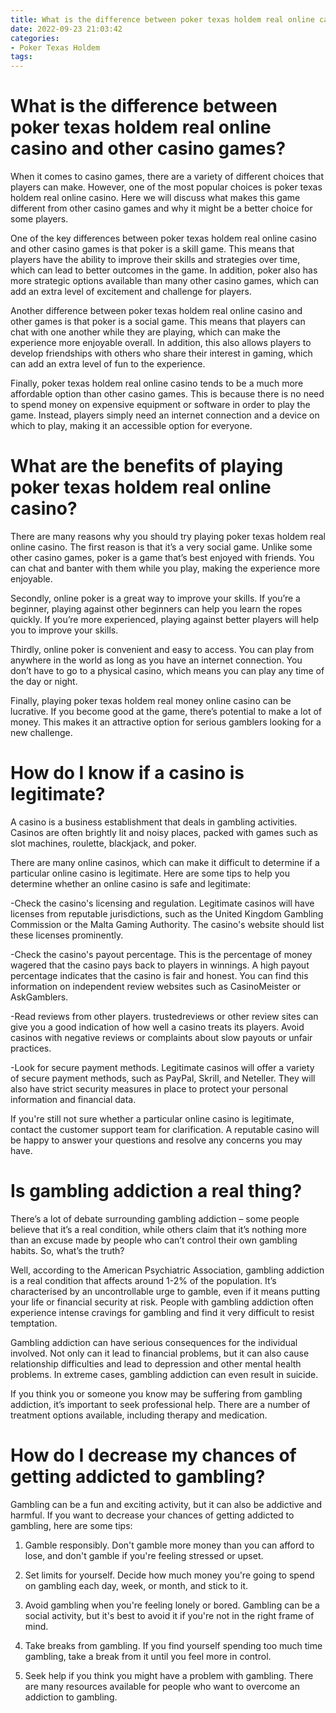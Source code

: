 ```yaml
---
title: What is the difference between poker texas holdem real online casino and other casino games
date: 2022-09-23 21:03:42
categories:
- Poker Texas Holdem
tags:
---
```



#  What is the difference between poker texas holdem real online casino and other casino games?

When it comes to casino games, there are a variety of different choices that players can make. However, one of the most popular choices is poker texas holdem real online casino. Here we will discuss what makes this game different from other casino games and why it might be a better choice for some players.

One of the key differences between poker texas holdem real online casino and other casino games is that poker is a skill game. This means that players have the ability to improve their skills and strategies over time, which can lead to better outcomes in the game. In addition, poker also has more strategic options available than many other casino games, which can add an extra level of excitement and challenge for players.

Another difference between poker texas holdem real online casino and other games is that poker is a social game. This means that players can chat with one another while they are playing, which can make the experience more enjoyable overall. In addition, this also allows players to develop friendships with others who share their interest in gaming, which can add an extra level of fun to the experience.

Finally, poker texas holdem real online casino tends to be a much more affordable option than other casino games. This is because there is no need to spend money on expensive equipment or software in order to play the game. Instead, players simply need an internet connection and a device on which to play, making it an accessible option for everyone.

#  What are the benefits of playing poker texas holdem real online casino?

There are many reasons why you should try playing poker texas holdem real online casino. The first reason is that it’s a very social game. Unlike some other casino games, poker is a game that’s best enjoyed with friends. You can chat and banter with them while you play, making the experience more enjoyable.

Secondly, online poker is a great way to improve your skills. If you’re a beginner, playing against other beginners can help you learn the ropes quickly. If you’re more experienced, playing against better players will help you to improve your skills.

Thirdly, online poker is convenient and easy to access. You can play from anywhere in the world as long as you have an internet connection. You don’t have to go to a physical casino, which means you can play any time of the day or night.

Finally, playing poker texas holdem real money online casino can be lucrative. If you become good at the game, there’s potential to make a lot of money. This makes it an attractive option for serious gamblers looking for a new challenge.

#  How do I know if a casino is legitimate?

A casino is a business establishment that deals in gambling activities. Casinos are often brightly lit and noisy places, packed with games such as slot machines, roulette, blackjack, and poker.

There are many online casinos, which can make it difficult to determine if a particular online casino is legitimate. Here are some tips to help you determine whether an online casino is safe and legitimate:

-Check the casino's licensing and regulation. Legitimate casinos will have licenses from reputable jurisdictions, such as the United Kingdom Gambling Commission or the Malta Gaming Authority. The casino's website should list these licenses prominently.

-Check the casino's payout percentage. This is the percentage of money wagered that the casino pays back to players in winnings. A high payout percentage indicates that the casino is fair and honest. You can find this information on independent review websites such as CasinoMeister or AskGamblers.

-Read reviews from other players. trustedreviews or other review sites can give you a good indication of how well a casino treats its players. Avoid casinos with negative reviews or complaints about slow payouts or unfair practices.

-Look for secure payment methods. Legitimate casinos will offer a variety of secure payment methods, such as PayPal, Skrill, and Neteller. They will also have strict security measures in place to protect your personal information and financial data.

If you're still not sure whether a particular online casino is legitimate, contact the customer support team for clarification. A reputable casino will be happy to answer your questions and resolve any concerns you may have.

#  Is gambling addiction a real thing?

There’s a lot of debate surrounding gambling addiction – some people believe that it’s a real condition, while others claim that it’s nothing more than an excuse made by people who can’t control their own gambling habits. So, what’s the truth?

Well, according to the American Psychiatric Association, gambling addiction is a real condition that affects around 1-2% of the population. It’s characterised by an uncontrollable urge to gamble, even if it means putting your life or financial security at risk. People with gambling addiction often experience intense cravings for gambling and find it very difficult to resist temptation.

Gambling addiction can have serious consequences for the individual involved. Not only can it lead to financial problems, but it can also cause relationship difficulties and lead to depression and other mental health problems. In extreme cases, gambling addiction can even result in suicide.

If you think you or someone you know may be suffering from gambling addiction, it’s important to seek professional help. There are a number of treatment options available, including therapy and medication.

#  How do I decrease my chances of getting addicted to gambling?

Gambling can be a fun and exciting activity, but it can also be addictive and harmful. If you want to decrease your chances of getting addicted to gambling, here are some tips:

1. Gamble responsibly. Don't gamble more money than you can afford to lose, and don't gamble if you're feeling stressed or upset.

2. Set limits for yourself. Decide how much money you're going to spend on gambling each day, week, or month, and stick to it.

3. Avoid gambling when you're feeling lonely or bored. Gambling can be a social activity, but it's best to avoid it if you're not in the right frame of mind.

4. Take breaks from gambling. If you find yourself spending too much time gambling, take a break from it until you feel more in control.

5. Seek help if you think you might have a problem with gambling. There are many resources available for people who want to overcome an addiction to gambling.